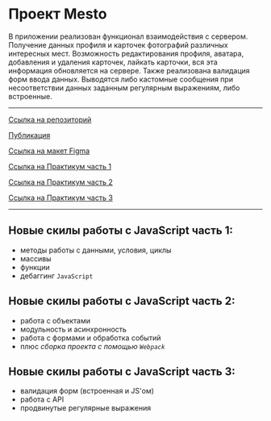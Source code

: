 # Проект Mesto
В приложении реализован функционал взаимодействия с сервером. Получение данных профиля и карточек фотографий различных интересных мест. Возможность редактирования профиля, аватара, добавления и удаления карточек, лайкать карточки, вся эта информация обновляется на сервере.
Также реализована валидация форм ввода данных. Выводятся либо кастомные сообщения при несоответствии данных заданным регулярным выражениям, либо встроенные.
_________________________________

[Ссылка на репозиторий](https://github.com/viperouss14/mesto-project-ff.git) <br>

[Публикация](https://viperouss14.github.io/mesto-project-ff/) <br>

[Ссылка на макет Figma](https://www.figma.com/file/bjyvbKKJN2naO0ucURl2Z0/JavaScript.-Sprint-5?node-id=0%3A1&mode=dev) <br>

[Ссылка на Практикум часть 1](https://practicum.yandex.ru/trainer/frontend-developer/lesson/b982cec5-e2c8-4b4a-957e-65e4b0e42bc1/) <br>

[Ссылка на Практикум часть 2](https://practicum.yandex.ru/learn/frontend-developer/courses/0a04a8d8-7b72-4369-83a4-93740fcd3211/sprints/225187/topics/b78b893e-facf-4ec3-b22c-1ef20eb0c298/lessons/5d23b681-3286-486f-a7bb-2c5c621f718d/) <br>

[Ссылка на Практикум часть 3](https://practicum.yandex.ru/learn/frontend-developer/courses/a3793345-ee99-494c-80ff-f56d627d5801/sprints/225191/topics/fe1eba55-4093-4074-bd7d-f9a213a87689/lessons/4b6e2a36-2450-4dae-aef6-71ab77a9230b/) <br>
________________________________

## Новые скилы работы с JavaScript часть 1:
- методы работы с данными, условия, циклы
- массивы
- функции
- дебаггинг `JavaScript`

## Новые скилы работы с JavaScript часть 2:
- работа с объектами
- модульность и асинхронность
- работа с формами и обработка событий
- плюс *сборка проекта с помощью `Webpack`*

## Новые скилы работы с JavaScript часть 3:
- валидация форм (встроенная и JS'ом)
- работа с API
- продвинутые регулярные выражения
